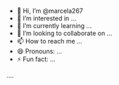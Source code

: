 - 👋 Hi, I’m @marcela267
- 👀 I’m interested in ...
- 🌱 I’m currently learning ...
- 💞️ I’m looking to collaborate on ...
- 📫 How to reach me ...
- 😄 Pronouns: ...
- ⚡ Fun fact: ...

<!---
marcela267/marcela267 is a ✨ special ✨ repository because its `README.md` (this file) appears on your GitHub profile.
You can click the Preview link to take a look at your changes.
--->....
